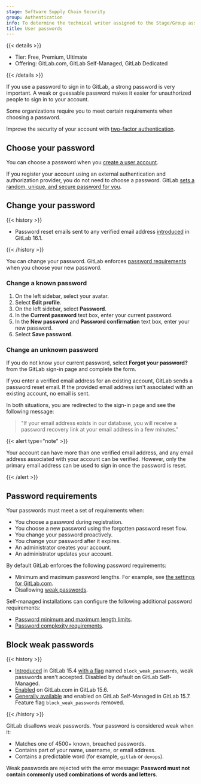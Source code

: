 ```yaml
---
stage: Software Supply Chain Security
group: Authentication
info: To determine the technical writer assigned to the Stage/Group associated with this page, see https://handbook.gitlab.com/handbook/product/ux/technical-writing/#assignments
title: User passwords
---
```


{{< details >}}

- Tier: Free, Premium, Ultimate
- Offering: GitLab.com, GitLab Self-Managed, GitLab Dedicated

{{< /details >}}

If you use a password to sign in to GitLab, a strong password is very important. A weak or guessable password makes it
easier for unauthorized people to sign in to your account.

Some organizations require you to meet certain requirements when choosing a password.

Improve the security of your account with [two-factor authentication](account/two_factor_authentication.md).

## Choose your password

You can choose a password when you [create a user account](account/create_accounts.md).

If you register your account using an external authentication and
authorization provider, you do not need to choose a password. GitLab
[sets a random, unique, and secure password for you](../../security/passwords_for_integrated_authentication_methods.md).

## Change your password

{{< history >}}

- Password reset emails sent to any verified email address [introduced](https://gitlab.com/gitlab-org/gitlab/-/issues/16311) in GitLab 16.1.

{{< /history >}}

You can change your password. GitLab enforces [password requirements](#password-requirements) when you choose your new
password.

### Change a known password

1. On the left sidebar, select your avatar.
1. Select **Edit profile**.
1. On the left sidebar, select **Password**.
1. In the **Current password** text box, enter your current password.
1. In the **New password** and **Password confirmation** text box, enter your new password.
1. Select **Save password**.

### Change an unknown password

If you do not know your current password, select **Forgot your password?**
from the GitLab sign-in page and complete the form.

If you enter a verified email address for an existing account, GitLab sends a password reset email.
If the provided email address isn't associated with an existing account, no email is sent.

In both situations, you are redirected to the sign-in page and see the following message:

> "If your email address exists in our database, you will receive a password recovery link at your email address in a few minutes."

{{< alert type="note" >}}

Your account can have more than one verified email address, and any email address
associated with your account can be verified. However, only the primary email address
can be used to sign in once the password is reset.

{{< /alert >}}

## Password requirements

Your passwords must meet a set of requirements when:

- You choose a password during registration.
- You choose a new password using the forgotten password reset flow.
- You change your password proactively.
- You change your password after it expires.
- An administrator creates your account.
- An administrator updates your account.

By default GitLab enforces the following password requirements:

- Minimum and maximum password lengths. For example,
  see [the settings for GitLab.com](../gitlab_com/_index.md#password-requirements).
- Disallowing [weak passwords](#block-weak-passwords).

Self-managed installations can configure the following additional password requirements:

- [Password minimum and maximum length limits](../../security/password_length_limits.md).
- [Password complexity requirements](../../administration/settings/sign_up_restrictions.md#password-complexity-requirements).

## Block weak passwords

{{< history >}}

- [Introduced](https://gitlab.com/gitlab-org/gitlab/-/issues/23610) in GitLab 15.4 [with a flag](../../administration/feature_flags.md) named `block_weak_passwords`, weak passwords aren't accepted. Disabled by default on GitLab Self-Managed.
- [Enabled](https://gitlab.com/gitlab-org/gitlab/-/issues/363445) on GitLab.com in GitLab 15.6.
- [Generally available](https://gitlab.com/gitlab-org/gitlab/-/issues/363445) and enabled on GitLab Self-Managed in GitLab 15.7. Feature flag `block_weak_passwords` removed.

{{< /history >}}

GitLab disallows weak passwords. Your password is considered weak when it:

- Matches one of 4500+ known, breached passwords.
- Contains part of your name, username, or email address.
- Contains a predictable word (for example, `gitlab` or `devops`).

Weak passwords are rejected with the error message: **Password must not contain commonly used combinations of words and letters**.
